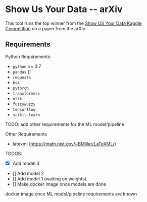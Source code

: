 # Show Us Your Data -- arXiv

This tool runs the top winner from the [Show US Your Data Kaggle Competition](https://www.kaggle.com/competitions/coleridgeinitiative-show-us-the-data)
on a paper from the arXiv.

## Requirements

Python Requirements:
- `python` >= 3.7
- `pandas` ()
- `requests`
- `bs4`
- `pytorch`
- `transformers`
- `nltk`
- `fuzzywuzzy`
- `tensorflow`
- `scikit-learn`

TODO: add other requirements for the ML model/pipeline

Other Requirements
- latexml (https://math.nist.gov/~BMiller/LaTeXML/)


TODOS:
- [x] Add model 3
- [] Add model 2
- [] Add model 1 (waiting on weights)
- [] Make docker image once models are done

docker image once ML model/pipeline requirements are known